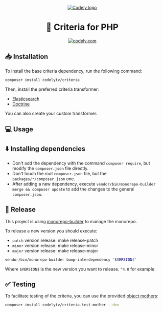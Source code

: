 <p align="center">
  <a href="https://codely.com">
    <picture>
      <source media="(prefers-color-scheme: dark)" srcset="https://codely.com/logo/codely_logo-dark.svg">
      <source media="(prefers-color-scheme: light)" srcset="https://codely.com/logo/codely_logo-light.svg">
      <img alt="Codely logo" src="https://codely.com/logo/codely_logo.svg">
    </picture>
  </a>
</p>

<h1 align="center">
  🎼 Criteria for PHP
</h1>

<p align="center">
    <a href="https://github.com/CodelyTV"><img src="https://img.shields.io/badge/Codely-OS-green.svg?style=flat-square" alt="codely.com"/></a>
</p>

## 📥 Installation

To install the base criteria dependency, run the following command:
```sh
composer install codelytv/criteria
```

Then, install the preferred criteria transformer:
- [Elasticsearch](./packages/criteria-to-elasticsearch)
- [Doctrine](./packages/criteria-to-doctrine)

You can also create your custom transformer.

## 💻 Usage

## ⬇️ Installing dependencies

* Don't add the dependency with the command `composer require`, but modify the `composer.json` file directly.
* Don't touch the root `composer.json` file, but the `packages/*/composer.json` one.
* After adding a new dependency, execute `vendor/bin/monorepo-builder merge && composer update` to add the changes to the general `composer.json`.

## 🚀 Release

This project is using [monorepo-builder](https://github.com/symplify/monorepo-builder) to manage the monorepo.

To release a new version you should execute:
* `patch` version release: make release-patch
* `minor` version release: make release-minor
* `major` version release: make release-major

```sh
vendor/bin/monorepo-builder bump-interdependency "$VERSION$"
```
Where `$VERSION$` is the new version you want to release. `^4.0` for example.

## ✅ Testing
To facilitate testing of the criteria, you can use the provided [object mothers](https://www.martinfowler.com/bliki/ObjectMother.html):

```sh
composer install codelytv/criteria-test-mother --dev
```
